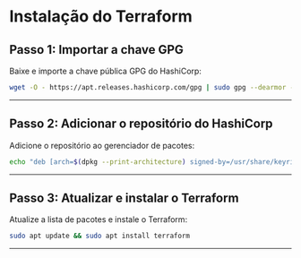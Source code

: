 # Instalação do Terraform

## Passo 1: Importar a chave GPG

Baixe e importe a chave pública GPG do HashiCorp:

```bash
wget -O - https://apt.releases.hashicorp.com/gpg | sudo gpg --dearmor -o /usr/share/keyrings/hashicorp-archive-keyring.gpg
```

---

## Passo 2: Adicionar o repositório do HashiCorp

Adicione o repositório ao gerenciador de pacotes:

```bash
echo "deb [arch=$(dpkg --print-architecture) signed-by=/usr/share/keyrings/hashicorp-archive-keyring.gpg] https://apt.releases.hashicorp.com $(lsb_release -cs) main" | sudo tee /etc/apt/sources.list.d/hashicorp.list
```

---

## Passo 3: Atualizar e instalar o Terraform

Atualize a lista de pacotes e instale o Terraform:

```bash
sudo apt update && sudo apt install terraform
```

---
